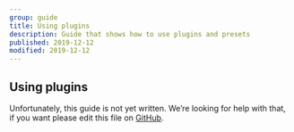 ```yaml
---
group: guide
title: Using plugins
description: Guide that shows how to use plugins and presets
published: 2019-12-12
modified: 2019-12-12
---
```


## Using plugins

Unfortunately, this guide is not yet written.
We’re looking for help with that, if you want please edit this file on
[GitHub][].

[github]: https://github.com/unifiedjs/unifiedjs.github.io/blob/main/doc/learn/using-plugins.md
